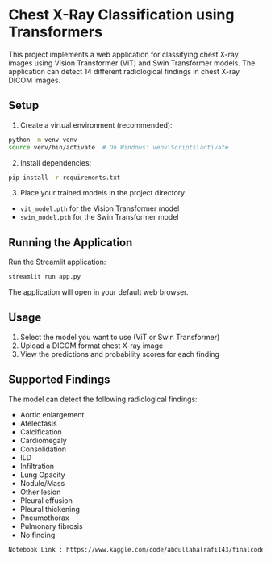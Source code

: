 # Chest X-Ray Classification using Transformers

This project implements a web application for classifying chest X-ray images using Vision Transformer (ViT) and Swin Transformer models. The application can detect 14 different radiological findings in chest X-ray DICOM images.

## Setup

1. Create a virtual environment (recommended):
```bash
python -m venv venv
source venv/bin/activate  # On Windows: venv\Scripts\activate
```

2. Install dependencies:
```bash
pip install -r requirements.txt
```

3. Place your trained models in the project directory:
- `vit_model.pth` for the Vision Transformer model
- `swin_model.pth` for the Swin Transformer model

## Running the Application

Run the Streamlit application:
```bash
streamlit run app.py
```

The application will open in your default web browser.

## Usage

1. Select the model you want to use (ViT or Swin Transformer)
2. Upload a DICOM format chest X-ray image
3. View the predictions and probability scores for each finding

## Supported Findings

The model can detect the following radiological findings:
- Aortic enlargement
- Atelectasis
- Calcification
- Cardiomegaly
- Consolidation
- ILD
- Infiltration
- Lung Opacity
- Nodule/Mass
- Other lesion
- Pleural effusion
- Pleural thickening
- Pneumothorax
- Pulmonary fibrosis
- No finding


```bash
Notebook Link : https://www.kaggle.com/code/abdullahalrafi143/finalcodebase
```
